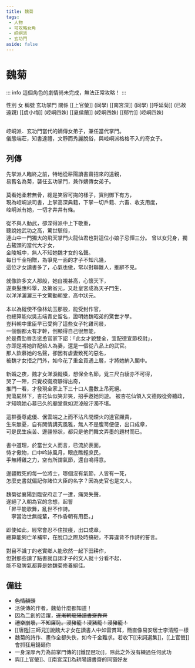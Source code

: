 ```yaml
---
title: 魏菊
tags:
 - 人物
 - 可攻略女角
 - 崆峒派
 - 玄功門
aside: false
---
```


#  魏菊

::: info
這個角色的劇情尚未完成，無法正常攻略！
:::

<ChTabs position="bottom">
	<ChTab title="魏菊">
		<Ch src='/images/characters/girl_7/normal.png' position='right'/>
		<ChName nameZh='魏菊' nameEn='Wei Ju' position='right' />
		<ChTable>
			<ChTr>
				<ChTd isTitle=true>
					性別
				</ChTd>
				<ChTd>
					女
				</ChTd>
			</ChTr>
			<ChTr>
				<ChTd isTitle=true>
					稱號
				</ChTd>
				<ChTd>
					玄功掌門
				</ChTd>
			</ChTr>
			<ChTr>
				<ChTd isTitle=true position='center'>
					關係
				</ChTd>
			</ChTr>
			<ChTr>
				<ChTd position='center'>
					[[上官螢]] (同學)
				</ChTd>
			</ChTr>
			<ChTr>
				<ChTd position='center'>
					[[南宮深]] (同學)
				</ChTd>
			</ChTr>
			<ChTr>
				<ChTd position='center'>
					[[呼延菊]] (已故遠親)
				</ChTd>
			</ChTr>
			<ChTr>
				<ChTd position='center'>
					[[虞小梅]] (崆峒四姝)
				</ChTd>
			</ChTr>
			<ChTr>
				<ChTd position='center'>
					[[夏侯蘭]] (崆峒四姝)
				</ChTd>
			</ChTr>
			<ChTr>
				<ChTd position='center'>
					[[郁竹]] (崆峒四姝)
				</ChTd>
			</ChTr>
		</ChTable>
	</ChTab>
</ChTabs>
<br><br>

崆峒派．玄功門當代的嫡傳女弟子，兼任當代掌門。  
儀態端莊，知書達禮，文靜而秀麗脫俗，與崆峒派格格不入的奇女子。

## 列傳

<Tabs>
  <Tab title="列傳一">
	先掌派人臨終之前，特地從耕陽讀書齋招來的遠親，<br>
	易舊名為菊，襲任玄功掌門，兼作嫡傳女弟子。<br><br>
	莫看她柔若無骨，總是笑容可掬的樣子，實則御下有方，<br>
	現為崆峒派司書，上掌高深典籍，下掌一切戶籍、六畜、收支用度，<br>
	崆峒派有她，一切才井井有條。<br><br>
	從不與人動武，卻深得派中上下敬重，<br>
	聽說她武功之高，驚世駭俗，<br>
	連山中一門獨大的飛天掌門火龍仙君也對這位小娘子忌憚三分。
  </Tab>
  <Tab title="列傳二">
	曾以女兒身，獨占鰲頭的當代大才女，<br>
	金陵城中，無人不知她魏才女的名聲。<br>
	每日千金相贈，為爭見一面的才子不知凡幾，<br>
	這位才女讀書多了，心氣也傲，常以對聯難人，推辭不見。<br><br>
	就像許多文人那般，她自視甚高，心懷天下，<br>
	遂束髮應科舉，及第省元，又赴皇宮成為天子門生，<br>
	以洋洋灑灑三千文驚動朝堂，高中狀元。<br><br>
	本以為縱使不像林幼玉那般，能受封作官，<br>
	也總算能似吳志端青史留名，證明她魏昭弟的驚世才學。<br>
	豈料朝中重臣早已受夠了這些女子牝雞司晨，<br>
	一個個都太有才幹，倒顯得自己很無能，<br>
	於是費勁唇舌慫恿官家下詔：「此女才貌雙全，宜配德宣節校尉」，<br>
	亦即是將她許配給人為妻，還是一個從八品上的武官。<br>
	那人欽慕她的名聲，卻因有虐妻致死的惡名，<br>
	被魏才女拒之門外，如今花了重金買通上層，才將她納入閣中。<br><br>
	新婚之夜，魏才女涕淚縱橫，想保全名節，覓三尺白綾亦不可得，<br>
	哭了一陣，只覺校衛府靜得出奇，<br>
	推門一看，才發現全家上下三十口人盡數上吊死絕。<br>
	晃蕩屍林下，杏花仙似笑非笑，招手邀她同遊。
  </Tab>
  <Tab title="列傳三">
	被杏花仙領入文德殿從旁聽政，<br>
	才知曉她心慕已久的廟堂竟如泥淖般汙濁不堪。<br><br>
	這群養尊處優、倨雲端之上而不沾凡間煙火的達官顯貴，<br>
	生來無憂，自有閒情講究風雅，無人不是腹笥便便，出口成章，<br>
	可是民生疾苦、邊疆慘狀，都只是他們舞文弄墨的題材而已。<br><br>
	書中道理，於當世文人而言，已流於表面，<br>
	恃才傲物，口中吟詠風月，眼底瞧輕庶民，<br>
	手無縛雞之力，空有所謂氣節，還自鳴得意。<br><br>
	邊疆戰死的每一位將士，哪個沒有氣節，人皆有一死，<br>
	怎麼史書就偏記你諸位大臣的名字？因為史官也是文人。<br><br>
	魏菊從襄陽到臨安府走了一遭，痛哭失聲，<br>
	遂絕了入朝為官的念想，起誓<br>
	「昇平能歌舞，亂世不作詩。<br>
	　寧當治世無能輩，不作昏朝有用臣。」<br><br>
	即使如此，經常會忍不住技癢，出口成章，<br>
	總算能夠亡羊補牢，在脫口之際及時搞砸，不算違背不作詩的誓言。<br><br>
	對目不識丁的老實鄉人能欣然一起下田耕作，<br>
	但對那些讀了點書就自詡才子的文人就十分看不起，<br>
	能不發脾氣都算是她魏菊修養絕佳。
  </Tab>
</Tabs>

## 備註

- ~~色情額頭~~
- 活俠傳的作者，魏菊什麼都知道！
- 因為二創的活躍，~~逐漸朝龍陽讀書齋靠齊~~
- ~~禮樂崩壞，不知廉恥。浸豬籠！浸豬籠！浸豬籠！~~
- [[唐陞|三師兄]]說魏大才女在讀書人中如雷貫耳，簡直像易安居士李清照一樣
- 魏菊的詩作、畫作全都失佚，如今千金難求。若收下[[宋詞選集]]，[[上官螢]]會抓狂用錢砸你
- 一身深厚內力為前掌門傳的[[鐵琵琶功]]，除此之外沒有練過任何武功
- 與[[上官螢]]、[[南宮深]]為耕陽讀書齋的同窗好友